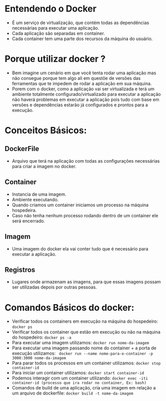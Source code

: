 # Entendendo o Docker
- É um serviço de virtualização, que contém todas as dependências necessárias para executar uma aplicação.
- Cada aplicação são separadas em container.
- Cada container tem uma parte dos recursos da máquina do usuário.

# Porque utilizar docker ?
- Bem imagine um cenário em que você tenta rodar uma aplicação mas não consegue porque tem algo ali em questõe de versões das ferramentas que te impedem de rodar a aplicação em sua máquina. 
- Porem com o docker, como a aplicação vai ser virtualizada e terá um ambiente totalmente configurado/virtualizado para executar a aplicação não haverá  problemas em executar a aplicação pois tudo com base em versões e dependências estarão já configurados e prontos para a execução.

# Conceitos Básicos:
## DockerFile
- Arquivo que terá na aplicação com todas as configurações necessárias para criar a imagem no docker.

## Container
- Instancia de uma imagem.
- Ambiente executando.
- Quando criamos um container iniciamos um processo na máquina hospedeira.
- Caso não tenha nenhum processo rodando dentro de um container ele será encerrado.

## Imagem
- Uma imagem do docker ela vai conter tudo que é necessário para executar a aplicação.

## Registros
- Lugares onde armazenam as imagens, para que essas imagens possam ser utilizadas depois por outras pessoas.


# Comandos Básicos do docker:
- Verificar todos os containers em execução na máquina do hospedeiro:
` docker ps `
- Verificar todos os container que estão em execução ou não na máquina do hospedeiro:
` docker ps -a `
- Para executar uma imagem utilizamos:
` docker run nome-da-imagem `
- Para executar uma imagem passando nome do container + a porta de execução utilizamos:
` docker run --name nome-para-o-container -p 3000:3000 nome-da-imagem`
- Para parar todos os processos em um container utilizamos:
` docker stop container-id `
- Para iniciar um container utilizamos:
` docker start container-id `
- Podemos interagir com um container utilizando:
` docker exec -iti container-id (processo que ira rodar no container, Ex: bash) `
- Comandos de build de uma aplicação, cria uma imagem em relação a um arquivo de dockerfile:
` docker build -t nome-da-imagem `